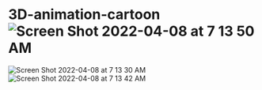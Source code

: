 # 3D-animation-cartoon![Screen Shot 2022-04-08 at 7 13 50 AM](https://user-images.githubusercontent.com/103261549/162443493-0fe358a8-1a97-4d8b-aef9-e628fc3100c8.png)
![Screen Shot 2022-04-08 at 7 13 30 AM](https://user-images.githubusercontent.com/103261549/162443501-130869a2-2dbf-4050-8b6c-9ad8a256a27a.png)
![Screen Shot 2022-04-08 at 7 13 42 AM](https://user-images.githubusercontent.com/103261549/162443503-6c5acfa3-223b-4f31-a1bc-cd5011d3718b.png)

